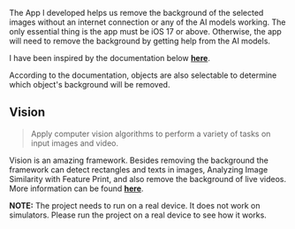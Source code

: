 The App I developed helps us remove the background of the selected images without an internet connection or any of the AI models working.
The only essential thing is the app must be iOS 17 or above. Otherwise, the app will need to remove the background by getting help from the AI models.

I have been inspired by the documentation below [**here**](https://developer.apple.com/documentation/vision/applying_visual_effects_to_foreground_subjects).

According to the documentation, objects are also selectable to determine which object's background will be removed.

## Vision 
>Apply computer vision algorithms to perform a variety of tasks on input images and video.

Vision is an amazing framework. Besides removing the background the framework can detect rectangles and texts in images, Analyzing Image Similarity with Feature Print, and also remove the background of live videos.
More information can be found [**here**](https://developer.apple.com/documentation/vision).

**NOTE:** The project needs to run on a real device. It does not work on simulators. Please run the project on a real device to see how it works.
